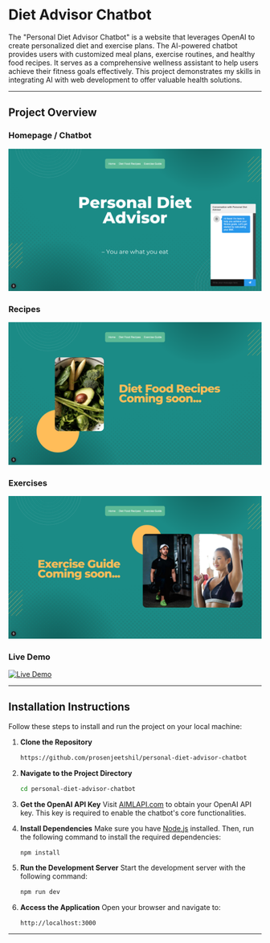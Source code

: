 # Diet Advisor Chatbot

The "Personal Diet Advisor Chatbot" is a website that leverages OpenAI to create personalized diet and exercise plans. The AI-powered chatbot provides users with customized meal plans, exercise routines, and healthy food recipes. It serves as a comprehensive wellness assistant to help users achieve their fitness goals effectively. This project demonstrates my skills in integrating AI with web development to offer valuable health solutions.

---

## Project Overview

### Homepage / Chatbot 
![Homepage](/public/chatbot.png)

### Recipes
![Diet Food Recipes](/public/recipes.png)

### Exercises
![Exercises](/public/exercises.png)

### Live Demo  
[![Live Demo](https://img.shields.io/badge/Live-Demo-blue?style=for-the-badge&logo=vercel)](https://personal-diet-advisor-chatbot.vercel.app/)  

---

## Installation Instructions

Follow these steps to install and run the project on your local machine:

1. **Clone the Repository**
   ```bash
   https://github.com/prosenjeetshil/personal-diet-advisor-chatbot
   ```

2. **Navigate to the Project Directory**
   ```bash
   cd personal-diet-advisor-chatbot
   ```

3. **Get the OpenAI API Key**
   Visit [AIMLAPI.com](https://aimlapi.com) to obtain your OpenAI API key. This key is required to enable the chatbot's core functionalities.

4. **Install Dependencies**
   Make sure you have [Node.js](https://nodejs.org/) installed. Then, run the following command to install the required dependencies:
   ```bash
   npm install
   ```

5. **Run the Development Server**
   Start the development server with the following command:
   ```bash
   npm run dev
   ```

6. **Access the Application**
   Open your browser and navigate to:
   ```
   http://localhost:3000
   ```

---
